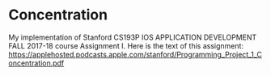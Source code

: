 # Concentration
My implementation of Stanford CS193P IOS APPLICATION DEVELOPMENT FALL 2017-18 course Assignment I.
Here is the text of this assignment: 
https://applehosted.podcasts.apple.com/stanford/Programming_Project_1_Concentration.pdf
